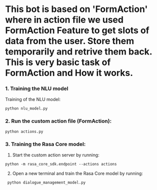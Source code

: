 
# This bot is based on 'FormAction' where in action file we used FormAction Feature to get slots of data from the user. Store them temporarily and retrive them back. This is very basic task of FormAction and How it works.


### 1. Training the NLU model

Training of the NLU model:  

``` python nlu_model.py ```


### 2. Run the custom action file (FormAction):

 ```python actions.py ```

### 3. Training the Rasa Core model: 

1. Start the custom action server by running:  

``` python -m rasa_core_sdk.endpoint --actions actions ```  

2. Open a new terminal and train the Rasa Core model by running:  

``` python dialogue_management_model.py```  



